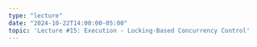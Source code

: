 ```yaml
---
type: "lecture"
date: "2024-10-22T14:00:00-05:00"
topic: 'Lecture #15: Execution - Locking-Based Concurrency Control'
---
```

